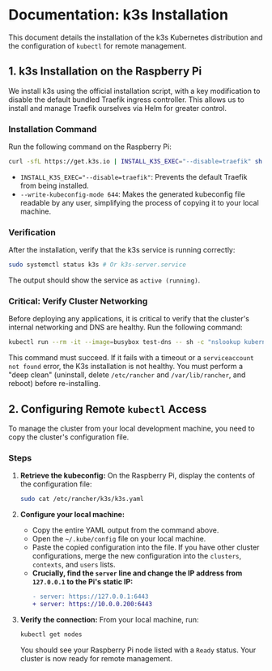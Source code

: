 # Documentation: k3s Installation

This document details the installation of the k3s Kubernetes distribution and the configuration of `kubectl` for remote management.

## 1. k3s Installation on the Raspberry Pi

We install k3s using the official installation script, with a key modification to disable the default bundled Traefik ingress controller. This allows us to install and manage Traefik ourselves via Helm for greater control.

### Installation Command

Run the following command on the Raspberry Pi:

```bash
curl -sfL https://get.k3s.io | INSTALL_K3S_EXEC="--disable=traefik" sh -s - --write-kubeconfig-mode 644
```

- `INSTALL_K3S_EXEC="--disable=traefik"`: Prevents the default Traefik from being installed.
- `--write-kubeconfig-mode 644`: Makes the generated kubeconfig file readable by any user, simplifying the process of copying it to your local machine.

### Verification

After the installation, verify that the k3s service is running correctly:

```bash
sudo systemctl status k3s # Or k3s-server.service
```

The output should show the service as `active (running)`.

### Critical: Verify Cluster Networking

Before deploying any applications, it is critical to verify that the cluster's internal networking and DNS are healthy. Run the following command:

```bash
kubectl run --rm -it --image=busybox test-dns -- sh -c "nslookup kubernetes.default"
```

This command must succeed. If it fails with a timeout or a `serviceaccount not found` error, the K3s installation is not healthy. You must perform a "deep clean" (uninstall, delete `/etc/rancher` and `/var/lib/rancher`, and reboot) before re-installing.

## 2. Configuring Remote `kubectl` Access

To manage the cluster from your local development machine, you need to copy the cluster's configuration file.

### Steps

1.  **Retrieve the kubeconfig:** On the Raspberry Pi, display the contents of the configuration file:

    ```bash
    sudo cat /etc/rancher/k3s/k3s.yaml
    ```

2.  **Configure your local machine:**
    - Copy the entire YAML output from the command above.
    - Open the `~/.kube/config` file on your local machine.
    - Paste the copied configuration into the file. If you have other cluster configurations, merge the new configuration into the `clusters`, `contexts`, and `users` lists.
    - **Crucially, find the `server` line and change the IP address from `127.0.0.1` to the Pi's static IP:**
      ```diff
      - server: https://127.0.0.1:6443
      + server: https://10.0.0.200:6443
      ```

3.  **Verify the connection:** From your local machine, run:
    ```bash
    kubectl get nodes
    ```
    You should see your Raspberry Pi node listed with a `Ready` status. Your cluster is now ready for remote management.
